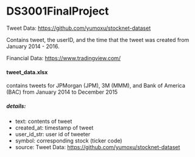 # DS3001FinalProject
Tweet Data: https://github.com/yumoxu/stocknet-dataset

Contains tweet, the userID, and the time that the tweet was created from January 2014 - 2016. 


Financial Data: https://www.tradingview.com/

#### tweet_data.xlsx
contains tweets for JPMorgan (JPM), 3M (MMM), and Bank of America (BAC) from January 2014 to December 2015
##### details:
* text: contents of tweet
* created_at: timestamp of tweet
* user_id_str: user id of tweeter
* symbol: corresponding stock (ticker code)
* source: Tweet Data: https://github.com/yumoxu/stocknet-dataset

